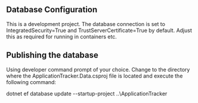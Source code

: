 ﻿
## Database Configuration

This is a development project. The database connection is set to IntegratedSecurity=True and 
TrustServerCertificate=True by default. Adjust this as required for running in containers etc.



## Publishing the database
Using developer command prompt of your choice. Change to the directory where the ApplicationTracker.Data.csproj file is located and execute the following command:

dotnet ef database update --startup-project ..\ApplicationTracker
